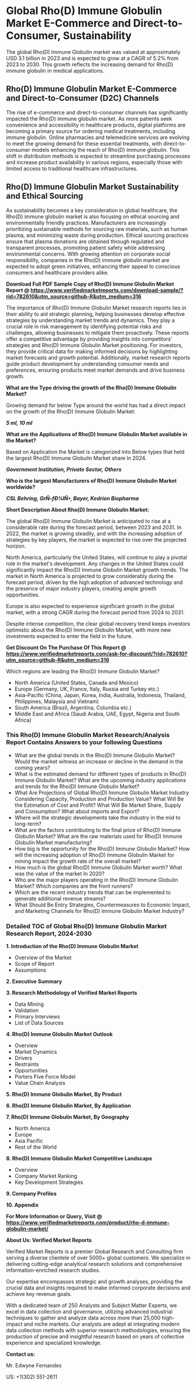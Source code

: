 <h1>Global Rho(D) Immune Globulin Market E-Commerce and Direct-to-Consumer, Sustainability</h1><p class=""><p>The global Rho(D) Immune Globulin market was valued at approximately USD 3.1 billion in 2023 and is expected to grow at a CAGR of 5.2% from 2023 to 2030. This growth reflects the increasing demand for Rho(D) immune globulin in medical applications.</p><h2>Rho(D) Immune Globulin Market E-Commerce and Direct-to-Consumer (D2C) Channels</h2><p>The rise of e-commerce and direct-to-consumer channels has significantly impacted the Rho(D) immune globulin market. As more patients seek convenience and accessibility in healthcare products, digital platforms are becoming a primary source for ordering medical treatments, including immune globulin. Online pharmacies and telemedicine services are evolving to meet the growing demand for these essential treatments, with direct-to-consumer models enhancing the reach of Rho(D) immune globulin. This shift in distribution methods is expected to streamline purchasing processes and increase product availability in various regions, especially those with limited access to traditional healthcare infrastructures.</p><h2>Rho(D) Immune Globulin Market Sustainability and Ethical Sourcing</h2><p>As sustainability becomes a key consideration in global healthcare, the Rho(D) immune globulin market is also focusing on ethical sourcing and environmentally friendly practices. Manufacturers are increasingly prioritizing sustainable methods for sourcing raw materials, such as human plasma, and minimizing waste during production. Ethical sourcing practices ensure that plasma donations are obtained through regulated and transparent processes, promoting patient safety while addressing environmental concerns. With growing attention on corporate social responsibility, companies in the Rho(D) immune globulin market are expected to adopt green initiatives, enhancing their appeal to conscious consumers and healthcare providers alike.</p></p><p class=""><strong>Download Full PDF Sample Copy of Rho(D) Immune Globulin Market Report @ <a href="https://www.verifiedmarketreports.com/download-sample/?rid=782610&utm_source=github-R&utm_medium=316" target="_blank">https://www.verifiedmarketreports.com/download-sample/?rid=782610&utm_source=github-R&utm_medium=316</a></strong></p><p>The importance of&nbsp;Rho(D) Immune Globulin Market research reports lies in their ability to aid strategic planning, helping businesses develop effective strategies by understanding market trends and dynamics. They play a crucial role in risk management by identifying potential risks and challenges, allowing businesses to mitigate them proactively. These reports offer a competitive advantage by providing insights into competitors' strategies and Rho(D) Immune Globulin Market positioning. For investors, they provide critical data for making informed decisions by highlighting market forecasts and growth potential. Additionally, market research reports guide product development by understanding consumer needs and preferences, ensuring products meet market demands and drive business growth.</p><p><strong>What are the&nbsp;Type driving the growth of the Rho(D) Immune Globulin Market?</strong></p><p id="" class="">Growing demand for below Type around the world has had a direct impact on the growth of the Rho(D) Immune Globulin Market:</p><p class=""><em><strong>5 ml, 10 ml</strong></em></p><p class=""><strong>What are the&nbsp;Applications&nbsp;of Rho(D) Immune Globulin Market available in the Market?</strong></p><p id="" class="">Based on Application the Market is categorized into Below types that held the largest Rho(D) Immune Globulin Market share In 2024.</p><p class=""><em><strong>Government Institution, Private Sector, Others</strong></em></p><p class=""><strong>Who is the largest Manufacturers of Rho(D) Immune Globulin Market worldwide?</strong></p><p><em><strong>CSL Behring, GrÑ–fÐ¾lÑ•, Bayer, Kedrion Biopharma</strong></em></p><p id="" class=""><strong>Short Description About Rho(D) Immune Globulin Market:</strong></p><p>The global Rho(D) Immune Globulin Market is anticipated to rise at a considerable rate during the forecast period, between 2023 and 2031. In 2022, the market is growing steadily, and with the increasing adoption of strategies by key players, the market is expected to rise over the projected horizon.</p><p>North America, particularly the United States, will continue to play a pivotal role in the market's development. Any changes in the United States could significantly impact the Rho(D) Immune Globulin Market growth trends. The market in North America is projected to grow considerably during the forecast period, driven by the high adoption of advanced technology and the presence of major industry players, creating ample growth opportunities.</p><p>Europe is also expected to experience significant growth in the global market, with a strong CAGR during the forecast period from 2024 to 2031.</p><p>Despite intense competition, the clear global recovery trend keeps investors optimistic about the Rho(D) Immune Globulin Market, with more new investments expected to enter the field in the future.</p><p id="" class=""><strong>Get Discount On The Purchase Of This Report @ <a href="https://www.verifiedmarketreports.com/ask-for-discount/?rid=782610?utm_source=github-R&utm_medium=316" target="_blank">https://www.verifiedmarketreports.com/ask-for-discount/?rid=782610?utm_source=github-R&utm_medium=316</a></strong></p><p class="">Which regions are leading the Rho(D) Immune Globulin Market?</p><ul><li>North America (United States, Canada and Mexico)</li><li>Europe (Germany, UK, France, Italy, Russia and Turkey etc.)</li><li>Asia-Pacific (China, Japan, Korea, India, Australia, Indonesia, Thailand, Philippines, Malaysia and Vietnam)</li><li>South America (Brazil, Argentina, Columbia etc.)</li><li>Middle East and Africa (Saudi Arabia, UAE, Egypt, Nigeria and South Africa)</li></ul><h3 id="" class="">This Rho(D) Immune Globulin Market Research/Analysis Report Contains Answers to your following Questions</h3><ul><li>What are the global trends in the Rho(D) Immune Globulin Market? Would the market witness an increase or decline in the demand in the coming years?</li><li>What is the estimated demand for different types of products in Rho(D) Immune Globulin Market? What are the upcoming industry applications and trends for the Rho(D) Immune Globulin Market?</li><li>What Are Projections of Global Rho(D) Immune Globulin Market Industry Considering Capacity, Production and Production Value? What Will Be the Estimation of Cost and Profit? What Will Be Market Share, Supply and Consumption? What about imports and Export?</li><li>Where will the strategic developments take the industry in the mid to long-term?</li><li>What are the factors contributing to the final price of Rho(D) Immune Globulin Market? What are the raw materials used for Rho(D) Immune Globulin Market manufacturing?</li><li>How big is the opportunity for the Rho(D) Immune Globulin Market? How will the increasing adoption of Rho(D) Immune Globulin Market for mining impact the growth rate of the overall market?</li><li>How much is the global Rho(D) Immune Globulin Market worth? What was the value of the market In 2020?</li><li>Who are the major players operating in the Rho(D) Immune Globulin Market? Which companies are the front runners?</li><li>Which are the recent industry trends that can be implemented to generate additional revenue streams?</li><li>What Should Be Entry Strategies, Countermeasures to Economic Impact, and Marketing Channels for Rho(D) Immune Globulin Market Industry?</li></ul><h3 id="" class="">Detailed TOC of Global Rho(D) Immune Globulin Market Research Report, 2024-2030</h3><p id="" class=""><strong>1. Introduction of the Rho(D) Immune Globulin Market</strong></p><ul><li>Overview of the Market</li><li>Scope of Report</li><li>Assumptions</li></ul><p id="" class=""><strong>2. Executive Summary</strong></p><p id="" class=""><strong>3. Research Methodology of Verified Market Reports</strong></p><ul><li>Data Mining</li><li>Validation</li><li>Primary Interviews</li><li>List of Data Sources</li></ul><p id="" class=""><strong>4. Rho(D) Immune Globulin Market Outlook</strong></p><ul><li>Overview</li><li>Market Dynamics</li><li>Drivers</li><li>Restraints</li><li>Opportunities</li><li>Porters Five Force Model</li><li>Value Chain Analysis</li></ul><p id="" class=""><strong>5. Rho(D) Immune Globulin Market, By Product</strong></p><p id="" class=""><strong>6. Rho(D) Immune Globulin Market, By Application</strong></p><p id="" class=""><strong>7. Rho(D) Immune Globulin Market, By Geography</strong></p><ul><li>North America</li><li>Europe</li><li>Asia Pacific</li><li>Rest of the World</li></ul><p id="" class=""><strong>8. Rho(D) Immune Globulin Market Competitive Landscape</strong></p><ul><li>Overview</li><li>Company Market Ranking</li><li>Key Development Strategies</li></ul><p id="" class=""><strong>9. Company Profiles</strong></p><p id="" class=""><strong>10. Appendix</strong></p><p id="" class=""><strong>For More Information or Query, Visit @ <a href="https://www.verifiedmarketreports.com/product/rho-d-immune-globulin-market/" target="_blank">https://www.verifiedmarketreports.com/product/rho-d-immune-globulin-market/</a></strong></p><p id="" class=""><strong>About Us: Verified Market Reports</strong></p><p id="" class="">Verified Market Reports is a premier Global Research and Consulting firm serving a diverse clientele of over 5000+ global customers. We specialize in delivering cutting-edge analytical research solutions and comprehensive information-enriched research studies.</p><p id="" class="">Our expertise encompasses strategic and growth analyses, providing the crucial data and insights required to make informed corporate decisions and achieve key revenue goals.</p><p id="" class="">With a dedicated team of 250 Analysts and Subject Matter Experts, we excel in data collection and governance, utilizing advanced industrial techniques to gather and analyze data across more than 25,000 high-impact and niche markets. Our analysts are adept at integrating modern data collection methods with superior research methodologies, ensuring the production of precise and insightful research based on years of collective experience and specialized knowledge.</p><p id="" class=""><strong>Contact us:</strong></p><p id="" class="">Mr. Edwyne Fernandes</p><p id="" class="">US: +1(302) 551-2611</p>
